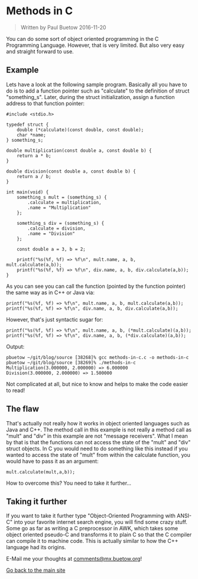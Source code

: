 # Methods in C

> Written by Paul Buetow 2016-11-20

You can do some sort of object oriented programming in the C Programming Language. However, that is very limited. But also very easy and straight forward to use.

## Example

Lets have a look at the following sample program. Basically all you have to do is to add a function pointer such as "calculate" to the definition of struct "something_s". Later, during the struct initialization, assign a function address to that function pointer:

```
#include <stdio.h>

typedef struct {
    double (*calculate)(const double, const double);
    char *name;
} something_s;

double multiplication(const double a, const double b) {
    return a * b;
}

double division(const double a, const double b) {
    return a / b;
}

int main(void) {
    something_s mult = (something_s) {
        .calculate = multiplication,
        .name = "Multiplication"
    };

    something_s div = (something_s) {
        .calculate = division,
        .name = "Division"
    };

    const double a = 3, b = 2;

    printf("%s(%f, %f) => %f\n", mult.name, a, b, mult.calculate(a,b));
    printf("%s(%f, %f) => %f\n", div.name, a, b, div.calculate(a,b));
}
```

As you can see you can call the function (pointed by the function pointer) the same way as in C++ or Java via:

```
printf("%s(%f, %f) => %f\n", mult.name, a, b, mult.calculate(a,b));
printf("%s(%f, %f) => %f\n", div.name, a, b, div.calculate(a,b));
```

However, that's just syntactic sugar for:

```
printf("%s(%f, %f) => %f\n", mult.name, a, b, (*mult.calculate)(a,b));
printf("%s(%f, %f) => %f\n", div.name, a, b, (*div.calculate)(a,b));
```

Output:

```
pbuetow ~/git/blog/source [38268]% gcc methods-in-c.c -o methods-in-c
pbuetow ~/git/blog/source [38269]% ./methods-in-c
Multiplication(3.000000, 2.000000) => 6.000000
Division(3.000000, 2.000000) => 1.500000
```

Not complicated at all, but nice to know and helps to make the code easier to read!

## The flaw

That's actually not really how it works in object oriented languages such as Java and C++. The method call in this example is not really a method call as "mult" and "div" in this example are not "message receivers". What I mean by that is that the functions can not access the state of the "mult" and "div" struct objects. In C you would need to do something like this instead if you wanted to access the state of "mult" from within the calculate function, you would have to pass it as an argument:

```
mult.calculate(mult,a,b));
```

How to overcome this? You need to take it further...

## Taking it further

If you want to take it further type "Object-Oriented Programming with ANSI-C" into your favorite internet search engine, you will find some crazy stuff. Some go as far as writing a C preprocessor in AWK, which takes some object oriented pseudo-C and transforms it to plain C so that the C compiler can compile it to machine code. This is actually similar to how the C++ language had its origins.

E-Mail me your thoughts at comments@mx.buetow.org!

[Go back to the main site](../)  

